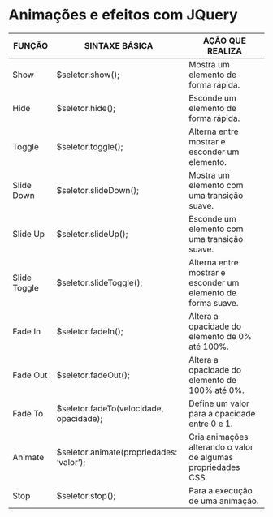 
# Animações e efeitos com JQuery

| FUNÇÃO | SINTAXE BÁSICA | AÇÃO QUE REALIZA |
|--------|----------------|------------------|
|Show    | $seletor.show();| Mostra um elemento de forma rápida.|
|Hide    | $seletor.hide();| Esconde um elemento de forma rápida.|
|Toggle  | $seletor.toggle();| Alterna entre mostrar e esconder um elemento.|
|Slide Down | $seletor.slideDown(); | Mostra um elemento com uma transição suave.|
|Slide Up | $seletor.slideUp(); | Esconde um elemento com uma transição suave.|
|Slide Toggle | $seletor.slideToggle(); | Alterna entre mostrar e esconder um elemento de forma suave.|
| Fade In | $seletor.fadeIn(); | Altera a opacidade do elemento de 0% até 100%.|
|Fade Out |$seletor.fadeOut(); |Altera a opacidade do elemento de 100% até 0%.|
|Fade To| $seletor.fadeTo(velocidade, opacidade); |Define um valor para a opacidade entre 0 e 1.|
|Animate |$seletor.animate(propriedades: ‘valor’);| Cria animações alterando o valor de algumas propriedades CSS.|
|Stop |$seletor.stop(); |Para a execução de uma animação.|

